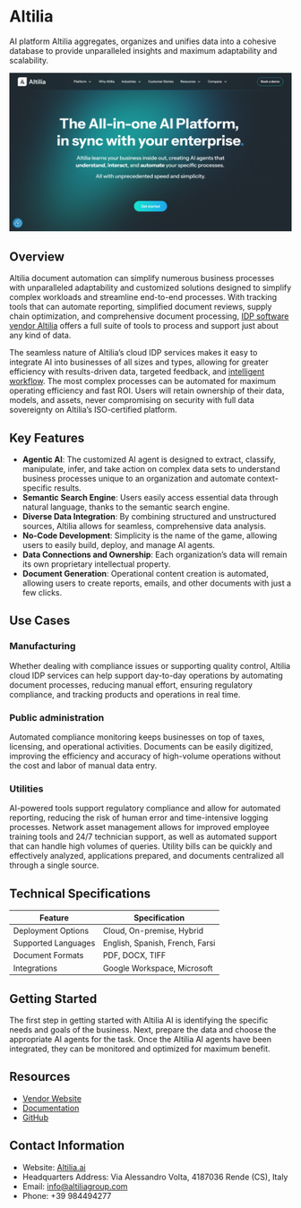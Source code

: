 # Altilia

AI platform Altilia aggregates, organizes and unifies data into a cohesive database to provide unparalleled insights and maximum adaptability and scalability. 

![Altilia](./assets/altilia.png)


## Overview

Altilia document automation can simplify numerous business processes with unparalleled adaptability and customized solutions designed to simplify complex workloads and streamline end-to-end processes. With tracking tools that can automate reporting, simplified document reviews, supply chain optimization, and comprehensive document processing, [IDP software vendor Altilia](https://www.altilia.ai/platform#ai-agents) offers a full suite of tools to process and support just about any kind of data.

The seamless nature of Altilia’s cloud IDP services makes it easy to integrate AI into businesses of all sizes and types, allowing for greater efficiency with results-driven data, targeted feedback, and [intelligent workflow](https://idp-software.com/capabilities/integration-workflow/). The most complex processes can be automated for maximum operating efficiency and fast ROI. Users will retain ownership of their data, models, and assets, never compromising on security with full data sovereignty on Altilia’s ISO-certified platform.

## Key Features

- **Agentic AI**: The customized AI agent is designed to extract, classify, manipulate, infer, and take action on complex data sets to understand business processes unique to an organization and automate context-specific results.
- **Semantic Search Engine**: Users easily access essential data through natural language, thanks to the semantic search engine. 
- **Diverse Data Integration**: By combining structured and unstructured sources, Altilia allows for seamless, comprehensive data analysis. 
- **No-Code Development**: Simplicity is the name of the game, allowing users to easily build, deploy, and manage AI agents.
- **Data Connections and Ownership**: Each organization’s data will remain its own proprietary intellectual property.
- **Document Generation**: Operational content creation is automated, allowing users to create reports, emails, and other documents with just a few clicks.

## Use Cases

### Manufacturing

Whether dealing with compliance issues or supporting quality control, Altilia cloud IDP services can help support day-to-day operations by automating document processes, reducing manual effort, ensuring regulatory compliance, and tracking products and operations in real time. 

### Public administration

Automated compliance monitoring keeps businesses on top of taxes, licensing, and operational activities. Documents can be easily digitized, improving the efficiency and accuracy of high-volume operations without the cost and labor of manual data entry.

### Utilities

AI-powered tools support regulatory compliance and allow for automated reporting, reducing the risk of human error and time-intensive logging processes. Network asset management allows for improved employee training tools and 24/7 technician support, as well as automated support that can handle high volumes of queries. Utility bills can be quickly and effectively analyzed, applications prepared, and documents centralized all through a single source.

## Technical Specifications

| **Feature**            | **Specification**                  |
|------------------------|------------------------------------|
| Deployment Options     | Cloud, On-premise, Hybrid          |
| Supported Languages    | English, Spanish, French, Farsi    |
| Document Formats       | PDF, DOCX, TIFF                    |
| Integrations           | Google Workspace, Microsoft        |

## Getting Started

The first step in getting started with Altilia AI is identifying the specific needs and goals of the business. Next, prepare the data and choose the appropriate AI agents for the task. Once the Altilia AI agents have been integrated, they can be monitored and optimized for maximum benefit.

## Resources

- [Vendor Website](https://www.altilia.ai/)
- [Documentation](https://www.altilia.ai/resources/blog)
- [GitHub](https://github.com/A9u/altilia)

## Contact Information

- Website: [Altilia.ai](https://www.altilia.ai/)
- Headquarters Address: Via Alessandro Volta, 4187036 Rende (CS), Italy
- Email: info@altiliagroup.com
- Phone: +39 984494277
